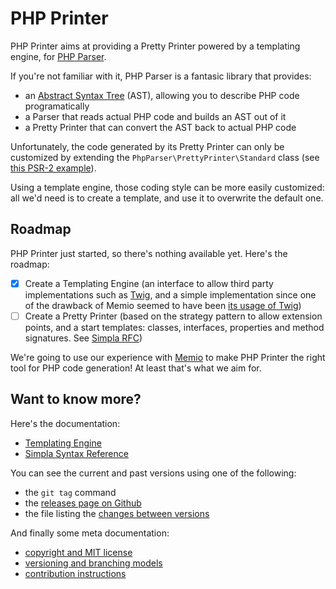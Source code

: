 # PHP Printer

PHP Printer aims at providing a Pretty Printer powered by a templating engine,
for [PHP Parser](https://github.com/nikic/PHP-Parser).

If you're not familiar with it, PHP Parser is a fantasic library that provides:

* an [Abstract Syntax Tree](https://en.wikipedia.org/wiki/Abstract_syntax_tree)
  (AST), allowing you to describe PHP code programatically
* a Parser that reads actual PHP code and builds an AST out of it
* a Pretty Printer that can convert the AST back to actual PHP code

Unfortunately, the code generated by its Pretty Printer can only be customized
by extending the `PhpParser\PrettyPrinter\Standard` class
(see [this PSR-2 example](https://github.com/tcopestake/PHP-Parser-PSR-2-pretty-printer)).

Using a template engine, those coding style can be more easily customized: all
we'd need is to create a template, and use it to overwrite the default one.

## Roadmap

PHP Printer just started, so there's nothing available yet. Here's the roadmap:

* [x] Create a Templating Engine
      (an interface to allow third party implementations such as
      [Twig](http://twig.sensiolabs.org/),
      and a simple implementation since one of the drawback of Memio seemed to
      have been [its usage of Twig](https://github.com/memio/memio/issues/51))
* [ ] Create a Pretty Printer
      (based on the strategy pattern to allow extension points,
      and a start templates: classes, interfaces, properties and method
      signatures. See [Simpla RFC](https://github.com/memio/PHP-Printer/issues/1))

We're going to use our experience with [Memio](http://memio.github.io/memio/)
to make PHP Printer the right tool for PHP code generation! At least that's
what we aim for.

## Want to know more?

Here's the documentation:

* [Templating Engine](doc/50-templating-engine.html)
* [Simpla Syntax Reference](doc/55-simpla-syntax-reference.html)

You can see the current and past versions using one of the following:

* the `git tag` command
* the [releases page on Github](https://github.com/memio/PHP-Printer/releases)
* the file listing the [changes between versions](CHANGELOG.md)

And finally some meta documentation:

* [copyright and MIT license](LICENSE)
* [versioning and branching models](VERSIONING.md)
* [contribution instructions](CONTRIBUTING.md)
